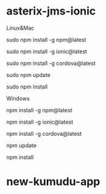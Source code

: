 # asterix-jms-ionic

Linux&Mac

sudo npm install -g npm@latest

sudo npm install -g ionic@latest

sudo npm install -g cordova@latest

sudo npm update

sudo npm install

Windows

npm install -g npm@latest

npm install -g ionic@latest

npm install -g cordova@latest

npm update

npm install
# new-kumudu-app
